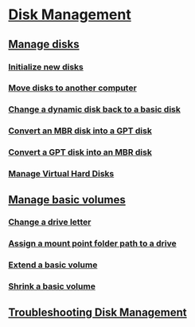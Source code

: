 # [Disk Management](disk-management/overview-of-disk-management.md)
## [Manage disks](disk-management/manage-disks.md)
### [Initialize new disks](disk-management/initialize-new-disks.md)
### [Move disks to another computer](disk-management/move-disks-to-another-computer.md)
### [Change a dynamic disk back to a basic disk](disk-management/change-a-dynamic-disk-back-to-a-basic-disk.md)
### [Convert an MBR disk into a GPT disk](disk-management/change-an-mbr-disk-into-a-gpt-disk.md)   
### [Convert a GPT disk into an MBR disk](disk-management/change-a-gpt-disk-into-an-mbr-disk.md)         
### [Manage Virtual Hard Disks](disk-management/manage-virtual-hard-disks.md)
## [Manage basic volumes](disk-management/manage-basic-volumes.md)
### [Change a drive letter](change-a-drive-letter.md)
### [Assign a mount point folder path to a drive](disk-management/assign-a-mount-point-folder-path-to-a-drive.md)
### [Extend a basic volume](disk-management/extend-a-basic-volume.md)
### [Shrink a basic volume](disk-management/shrink-a-basic-volume.md)
## [Troubleshooting Disk Management](disk-management/troubleshooting-disk-management.md)